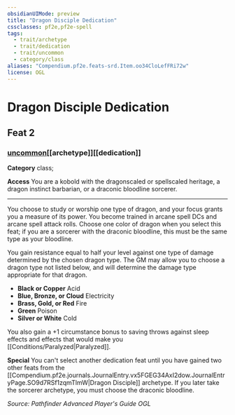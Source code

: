 ```yaml
---
obsidianUIMode: preview
title: "Dragon Disciple Dedication"
cssclasses: pf2e,pf2e-spell
tags:
  - trait/archetype
  - trait/dedication
  - trait/uncommon
  - category/class
aliases: "Compendium.pf2e.feats-srd.Item.oo34CloLefFRi72w"
license: OGL
---
```

# Dragon Disciple Dedication
## Feat 2
### [uncommon](uncommon "Uncommon Rarity Trait")[[archetype]][[dedication]]

**Category** class; 




**Access** You are a kobold with the dragonscaled or spellscaled heritage, a dragon instinct barbarian, or a draconic bloodline sorcerer.

* * *

You choose to study or worship one type of dragon, and your focus grants you a measure of its power. You become trained in arcane spell DCs and arcane spell attack rolls. Choose one color of dragon when you select this feat; if you are a sorcerer with the draconic bloodline, this must be the same type as your bloodline.

You gain resistance equal to half your level against one type of damage determined by the chosen dragon type. The GM may allow you to choose a dragon type not listed below, and will determine the damage type appropriate for that dragon.

*   **Black or Copper** Acid
*   **Blue, Bronze, or Cloud** Electricity
*   **Brass, Gold, or Red** Fire
*   **Green** Poison
*   **Silver or White** Cold

You also gain a +1 circumstance bonus to saving throws against sleep effects and effects that would make you [[Conditions/Paralyzed|Paralyzed]].

**Special** You can't select another dedication feat until you have gained two other feats from the [[Compendium.pf2e.journals.JournalEntry.vx5FGEG34AxI2dow.JournalEntryPage.SO9d7RSf1zqmTlmW|Dragon Disciple]] archetype. If you later take the sorcerer archetype, you must choose the draconic bloodline.

*Source: Pathfinder Advanced Player's Guide*
*OGL*